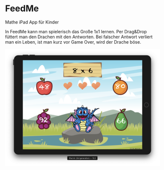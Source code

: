 # FeedMe
Mathe iPad App für Kinder

In FeedMe kann man spielerisch das Große 1x1 lernen.
Per Drag&Drop füttert man den Drachen mit den Antworten.
Bei falscher Antwort verliert man ein Leben, ist man kurz vor Game Over,
wird der Drache böse.

![Image of FeedMeScreenShot](https://github.com/AngelinaScheler/FeedMe/blob/master/FeedMeScreenShot.png)
